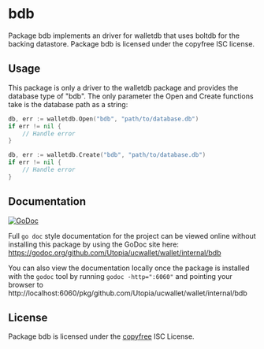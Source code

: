 bdb
===

Package bdb implements an driver for walletdb that uses boltdb for the backing
datastore.  Package bdb is licensed under the copyfree ISC license.

## Usage

This package is only a driver to the walletdb package and provides the database
type of "bdb".  The only parameter the Open and Create functions take is the
database path as a string:

```Go
db, err := walletdb.Open("bdb", "path/to/database.db")
if err != nil {
	// Handle error
}
```

```Go
db, err := walletdb.Create("bdb", "path/to/database.db")
if err != nil {
	// Handle error
}
```

## Documentation

[![GoDoc](https://godoc.org/github.com/Utopia/ucwallet/wallet/internal/bdb?status.png)](https://godoc.org/github.com/Utopia/ucwallet/wallet/internal/bdb)

Full `go doc` style documentation for the project can be viewed online without
installing this package by using the GoDoc site here:
https://godoc.org/github.com/Utopia/ucwallet/wallet/internal/bdb

You can also view the documentation locally once the package is installed with
the `godoc` tool by running `godoc -http=":6060"` and pointing your browser to
http://localhost:6060/pkg/github.com/Utopia/ucwallet/wallet/internal/bdb

## License

Package bdb is licensed under the [copyfree](http://copyfree.org) ISC
License.
